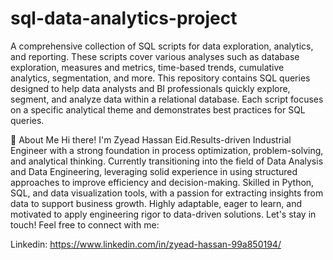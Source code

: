 # sql-data-analytics-project
A comprehensive collection of SQL scripts for data exploration, analytics, and reporting. These scripts cover various analyses such as database exploration, measures and metrics, time-based trends, cumulative analytics, segmentation, and more. This repository contains SQL queries designed to help data analysts and BI professionals quickly explore, segment, and analyze data within a relational database. Each script focuses on a specific analytical theme and demonstrates best practices for SQL queries.

🌟 About Me
Hi there! I'm Zyead Hassan Eid.Results-driven Industrial Engineer with a strong foundation in process optimization, problem-solving, and analytical thinking. Currently transitioning into the field of Data Analysis and Data Engineering, leveraging solid experience in using structured approaches to improve efficiency and decision-making. Skilled in Python, SQL, and data visualization tools, with a passion for extracting insights from data to support business growth. Highly adaptable, eager to learn, and motivated to apply engineering rigor to data-driven solutions. Let's stay in touch! Feel free to connect with me:

Linkedin: https://www.linkedin.com/in/zyead-hassan-99a850194/
